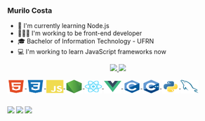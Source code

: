 ### Murilo Costa


- 🌱 I'm currently learning Node.js
- 👨🏾‍💻 I'm working to be front-end developer
- :mortar_board: Bachelor of Information Technology - UFRN
-  :computer: I'm working to learn JavaScript frameworks now

<div align="center">
  <a href="https://github.com/mulirous">
    
  <img height="180em" src="https://github-readme-stats.vercel.app/api?username=mulirous&show_icons=true&theme=catppuccin_mocha"/>
  <img height="180em" src="https://github-readme-stats.vercel.app/api/top-langs/?username=mulirous&layout=compact&langs_count=7&theme=catppuccin_mocha"/>   
</div>

<div style="display: inline_block"><br>
  <img align="center" alt="Murilo-HTML" height="30" width="40" src="https://raw.githubusercontent.com/devicons/devicon/master/icons/html5/html5-plain.svg">
  <img align="center" alt="Murilo-CSS" height="30" width="40" src="https://raw.githubusercontent.com/devicons/devicon/master/icons/css3/css3-plain.svg">
  <img align="center" alt="Murilo-Js" height="30" width="40" src="https://raw.githubusercontent.com/devicons/devicon/master/icons/javascript/javascript-plain.svg">
  <img align="center" alt="Murilo-Node" height="30" width="40" src="https://raw.githubusercontent.com/devicons/devicon/master/icons/nodejs/nodejs-original.svg">
  <img align="center" alt="Murilo-React" height="30" width="40" src="https://raw.githubusercontent.com/devicons/devicon/master/icons/react/react-original.svg">
  <img align="center" alt="Murilo-Vue" height="30" width="40" src="https://raw.githubusercontent.com/devicons/devicon/master/icons/vuejs/vuejs-original.svg">
  <img align="center" alt="Murilo-C" height="30" width="40" src="https://github.com/devicons/devicon/blob/master/icons/c/c-original.svg">
  <img align="center" alt="Murilo-C++" height="30" width="40" src="https://github.com/devicons/devicon/blob/master/icons/cplusplus/cplusplus-original.svg">
  <img align="center" alt="Murilo-Python" height="30" width="40" src="https://raw.githubusercontent.com/devicons/devicon/master/icons/python/python-original.svg">
  <img align="center" alt="Murilo-MySql" height="30" width="40" src="https://raw.githubusercontent.com/devicons/devicon/master/icons/mysql/mysql-original.svg">
   
</div>

##

<div> 
  <a href="https://instagram.com/mulirous" target="_blank"><img src="https://img.shields.io/badge/-Instagram-%23E4405F?style=for-the-badge&logo=instagram&logoColor=white" target="_blank"></a>	
  <a href = "mailto:contato.muriloalimacosta@hotmail.com"><img src="https://img.shields.io/badge/Microsoft_Outlook-0078D4?style=for-the-badge&logo=microsoft-outlook&logoColor=white" target="_blank"></a>
  <a href="https://www.linkedin.com/in/murilo-antonio-lima-da-costa-687b51273" target="_blank"><img src="https://img.shields.io/badge/-LinkedIn-%230077B5?style=for-the-badge&logo=linkedin&logoColor=white" target="_blank"></a> 
  
</div>
